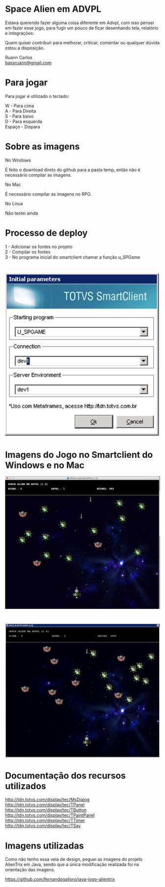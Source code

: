 # Space Alien em ADVPL

Estava querendo fazer alguma coisa diferente em Advpl, com isso pensei em fazer esse jogo, para fugir um pouco de ficar desenhando tela, relatório e integrações.

Quem quiser contribuir para melhorar, criticar, comentar ou qualquer dúvida estou a disposição.

Ruann Carlos <br/>
bassruann@gmail.com

# Para jogar

Para jogar é utilizado o teclado:

W - Para cima <br/>
A - Para Direita <br/>
S - Para baixo <br/>
D - Para esquerda <br/>
Espaço - Dispara <br/>


# Sobre as imagens

No Windows 

É feito o download direto do github para a pasta temp, então não é necessário compilar as imagens.

No Mac 

É necessário compilar as imagens no RPO.

No Linux

Não testei ainda


# Processo de deploy

1 - Adicionar os fontes no projeto <br/>
2 - Compilar os fontes <br/>
3 - No programa inicial do smartclient chamar a função u_SPGame <br/>

<br/>

![alt text](https://raw.githubusercontent.com/rcarloslima/spacealienemadvpl/master/resources/acesso.png)


# Imagens do Jogo no Smartclient do Windows e no Mac

![alt text](https://raw.githubusercontent.com/rcarloslima/spacealienemadvpl/master/resources/mac_spgame.png)

<br/>

![alt text](https://raw.githubusercontent.com/rcarloslima/spacealienemadvpl/master/resources/windows_spgame.png)


# Documentação dos recursos utilizados

http://tdn.totvs.com/display/tec/MsDialog  <br/>
http://tdn.totvs.com/display/tec/TPanel  <br/>
http://tdn.totvs.com/display/tec/TButton  <br/>
http://tdn.totvs.com/display/tec/TPaintPanel  <br/>
http://tdn.totvs.com/display/tec/TTimer  <br/>
http://tdn.totvs.com/display/tec/TSay  


# Imagens utilizadas

Como não tenho essa veia de design, peguei as imagens do projeto AlienTrix em Java, sendo que a única modificação realizada 
foi na orientação das imagens.

https://github.com/fernandogalloro/java-jogo-alientrix

